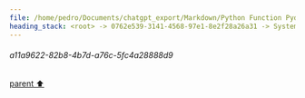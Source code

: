 ```yaml
---
file: /home/pedro/Documents/chatgpt_export/Markdown/Python Function Pydantic Model.md
heading_stack: <root> -> 0762e539-3141-4568-97e1-8e2f28a26a31 -> System -> 7310dbb5-540b-40ba-ba28-f730ab506660 -> System -> aaa26adf-0eb0-4d7d-93a7-d9d284b5c9f3 -> User -> c6015848-a2ab-4b8c-8922-7bf89d9fdf34 -> Assistant -> Models -> 1. `ParameterModel` -> 2. `DecoratorModel` -> 3. `FunctionModel` -> Methods -> Class Method in `FunctionModel` -> Instance Method in `FunctionModel` -> aaa2eb12-3770-4c5c-a7d3-11878ab54370 -> User -> 0dd09b46-e035-48e5-b69f-280b00736c87 -> Assistant -> 02c086bb-208a-49fb-93b3-54248d0f2aa5 -> Tool -> 03e8d8b9-74a8-4a74-a1bf-aec328fe0a7c -> Assistant -> aaa26425-589c-40d9-908e-333cab56319e -> User -> 9e70ce7f-89db-47ac-85b9-7d73fd7ab640 -> Assistant -> 9cb5bb3a-3cd2-4945-b8b9-01e102f6b2ab -> Tool -> 4b953605-0288-49bf-8ce8-041f4a25504d -> Assistant -> 1801b898-5c26-4e7a-af26-d7268e8c01b5 -> Assistant -> 855176a8-5adb-411e-a098-cae3b880d095 -> Assistant -> 22bbc826-60cc-4070-af85-31471f4bf1de -> Tool -> e3ed333b-ba18-4842-b480-3f634245d238 -> Assistant -> aaa2ded3-1a21-484d-9326-598b00f61110 -> User -> 5b0b16af-8e39-4842-b887-04965d88167a -> Assistant -> 82554842-e6c7-4a6c-953b-8778ad13f907 -> Tool -> 9e6d99ad-6826-402d-b2df-17c8435586f0 -> Assistant -> 8ea69820-2e45-4f03-a531-0caeea4ca772 -> Assistant -> c8a255a2-f1db-4668-b976-619d18cc4c9a -> Tool -> e5a85609-e6ea-4263-800f-599e24019950 -> Assistant -> 7077a825-b4ed-4044-aeb4-4c2eef133509 -> Assistant -> 27051524-a0d0-48c2-b51f-127049bbddc3 -> Tool -> 8080c22e-9466-44bf-8bd6-5688b064d583 -> Assistant -> aaa239f7-a854-420f-9afa-841001491865 -> User -> cabb6712-685d-49e8-8af7-837ea6277f43 -> System -> a3034118-ba1f-4ee0-b487-daa540cdf236 -> Assistant -> 2f7d2cd2-9aa9-4ca1-a42f-53296be00132 -> Tool -> 8ff07254-af54-49bf-8e6f-8e2801ba7184 -> Assistant -> 2e959f2c-486e-444b-a6cf-8bb8eda6a77d -> Tool -> 77161e88-66bd-481a-b462-51820df15a4b -> Assistant -> f9e86d22-1f27-4bd6-8664-7cb72c386b6b -> Assistant -> aaa2b611-e6c8-4bed-b99d-34a0efb777c4 -> User -> 20eb6f92-e97d-4bff-9548-cc674656cf49 -> Assistant -> 54e67c7c-bc03-4f36-9a83-4e77d9e68e9e -> Tool -> ff52ba1a-d5dd-4037-9d27-6e145a9268d0 -> Assistant -> aaa29597-3ee2-4b63-9d66-7e46d9b21223 -> User -> 7c7f1290-7903-4e49-bf88-07a3a14b7058 -> System -> 1b7bfd49-3f89-426d-ae55-8eeef11d4dd9 -> Assistant -> d3eb6a26-715c-4221-a8e5-ceb1817d908b -> Tool -> ed67e3c8-b4b6-4a7d-99e4-fe956d0fdf3c -> Assistant -> 2173b865-5c1c-4c3f-9005-a5727e436499 -> Assistant -> 65dc3678-4ca8-401b-98c6-df2d399679f7 -> Tool -> 3ccd7b6b-5544-4705-9e60-fc850b1a15cb -> Assistant -> aaa269bb-1cbd-4747-b22d-3ad163b40814 -> User -> 04f43ec6-ff4c-4b29-b23e-61767df38267 -> Assistant -> cfd79b3a-4a67-4a85-8803-76cca4b9d9d5 -> Tool -> bed60de6-ffa2-49ba-aea6-ca1d4c3e835d -> Assistant -> aaa2bdbe-4aa6-4d23-bbeb-334fd207e768 -> User -> 139da970-f69b-4cf6-98f7-659579f441fe -> Assistant -> 7fa29889-92aa-4121-85f1-ebbfe9f9c241 -> Tool -> ff222952-bf93-40ae-b042-711f218c3c14 -> Assistant -> dc8a50cc-93c3-4ea8-952f-e8a9f46e0af2 -> Assistant -> bf4d5767-5798-475b-a015-3cb730906bc8 -> Tool -> 399690d8-1c4d-46f7-9b8f-b2efdc5cfe01 -> Assistant -> 78555ab8-b89e-40bb-80af-03cf8e8c69ee -> Assistant -> 036a5701-5ddd-4b9a-aa4c-670f7b514671 -> Tool -> 31b64583-e9db-4d48-8cd7-49294aaf7bff -> Assistant -> 3537a467-eacf-4ee4-9b2f-f9deb4a17eea -> Assistant -> 43997f6f-5978-462c-b5d4-43a546415a18 -> Tool -> 02522474-9b23-4f49-b51c-2f28accf5ce6 -> Assistant -> aaa2f93b-be42-4159-b281-68247e96c202 -> User -> 67d2693e-2fc0-4917-ba81-fdef733a8c47 -> Assistant -> aaa294a4-2ca8-4f9b-bc95-c479e5cf5d47 -> User -> f67acd3d-da0f-4d90-ac1f-b4751a24f19f -> Assistant -> aaa23af1-8da0-4118-a1d1-6f3008015d6d -> User -> 09da6b6c-4255-42cb-a20a-a9498484e166 -> Assistant -> aaa2c5b2-d9c3-4cdc-a9a1-3d3d25950ac0 -> User -> 36fcca0d-d0c5-4834-8203-c9af23e6c0ab -> Assistant -> aaa2c1cb-defa-4426-8d0d-29576debf728 -> User -> 4005cba9-5135-4fad-8ad8-762e2d8a0c2c -> Assistant -> aaa2baeb-6b60-42bf-8c2a-b6a0e1586a93 -> User -> 1eb2869f-9fd0-49fa-a951-a2c76c880a60 -> Assistant -> aaa2921c-13bd-4a33-b64f-ffd637bcfd59 -> User -> 6b5ce96d-436e-4be2-bc8a-821b34038ec9 -> Assistant -> Revised YAML Design -> Key Changes and Justifications -> Considerations for Future Work -> aaa28d7b-c94a-4fee-a355-96b1acb8871b -> User -> bae73c6d-4135-4c88-8de9-c7466fdd10bf -> Assistant -> Pseudocode for Code Generation -> aaa2f455-87d8-457d-88d1-988943ca31d4 -> User -> f6341336-d0cf-419c-b57c-b1b4cbfca700 -> Assistant -> Pseudocode -> Critical Analysis -> aaa247f1-853e-4107-ad69-a9737a6c4af2 -> User -> a4d99788-e47f-4bdc-bba9-436063b1dc59 -> Assistant -> Opportunities for Abstraction -> Handling Indentation -> aaa220cc-d698-43de-9084-ff23ddb2192c -> User -> 33d24acd-8a94-46cd-83b7-9e66a8522403 -> Assistant -> 7db5b81c-0271-4c12-8e8e-57adbb64e758 -> Tool -> 6f5d9f84-6c47-471e-a8c1-884b798eb30d -> Assistant -> a7276c3f-b024-4b2e-b71b-5fdc31ee690a -> Assistant -> f26f8c5e-dd88-4fb1-8eb7-b7cad7e8aa26 -> Tool -> 225b8ee9-b322-4a5b-a641-58f7298ae9e6 -> Assistant -> aaa28c5c-9f79-45a6-9a38-15080a462ad9 -> User -> ee509196-ab27-4139-b8e7-93cef6032314 -> Assistant -> c4c0528c-f855-4bf7-93e3-3facf9808c4a -> Tool -> a11a9622-82b8-4b7d-a76c-5fc4a28888d9
---
```

###### a11a9622-82b8-4b7d-a76c-5fc4a28888d9
[parent ⬆️](#c4c0528c-f855-4bf7-93e3-3facf9808c4a)
